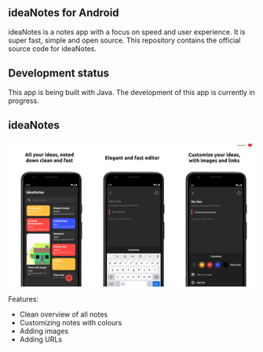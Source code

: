 ## ideaNotes for Android

ideaNotes is a notes app with a focus on speed and user experience. It is super fast, simple and open source.
This repository contains the official source code for ideaNotes.

## Development status

This app is being built with Java. The development of this app is currently in progress.

## ideaNotes

<a href="https://github.com/stefanluiken/ideaNotes"><img src="https://github.com/stefanluiken/ideaNotes/blob/master/ideanotes.png" title="ideaNotes" alt="ideaNotes"></a>

Features:
- Clean overview of all notes
- Customizing notes with colours
- Adding images
- Adding URLs
